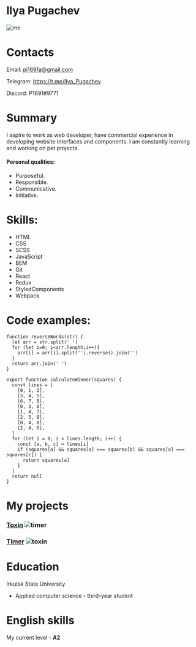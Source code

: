 # Ilya Pugachev
![me](https://sun9-22.userapi.com/impg/EuFxmrnOazp6iULvEV322CaIWBk4CCxJmZDa0A/fAoT9-bDtU0.jpg?size=443x444&quality=95&sign=8ed3dc7d23b399ad5dbf524655e69189&type=album)

# Contacts
Email: pi1691a@gmail.com

Telegram: https://t.me/Ilya_Pugachev

Discord: P1691#9771

# Summary
I aspire to work as web developer, have commercial experience in developing website interfaces and components. I am constantly learning and working on pet projects.

#### Personal qualities:
* Purposeful.
* Responsible.
* Communicative.
* Initiative.
# Skills:
* HTML
* CSS
* SCSS
* JavaScript
* BEM
* Git
* React
* Redux
* StyledComponents
* Webpack

# Code examples:
```
function reverseWords(str) { 
  let arr = str.split(' ')
  for (let i=0; i<arr.length;i++){
    arr[i] = arr[i].split('').reverse().join('')
  }
  return arr.join(' ')
}
```

```
export function calculateWinner(squares) {
  const lines = [
    [0, 1, 2],
    [3, 4, 5],
    [6, 7, 8],
    [0, 3, 6],
    [1, 4, 7],
    [2, 5, 8],
    [0, 4, 8],
    [2, 4, 6],
  ]
  for (let i = 0; i < lines.length; i++) {
    const [a, b, c] = lines[i]
    if (squares[a] && squares[a] === squares[b] && squares[a] === squares[c]) {
      return squares[a]
    }
  }
  return null
}
```
# My projects
### [Toxin](https://github.com/IPugachev/study-project-toxin) ![timer](https://sun9-64.userapi.com/impg/Kbr_flDIhTXEbLB2tQRGo2bXXxsWP2y_LzLFrg/KleiWZpCWKI.jpg?size=1280x654&quality=95&sign=621445554423121d6d94028525e813ff&type=album)

### [Timer](https://github.com/IPugachev/timer) ![toxin](https://sun9-54.userapi.com/impg/JpQqxg_ACRqGFoliYIteJyNDqaBw50puGnfmbg/NiO6YGyd8Ms.jpg?size=1280x646&quality=95&sign=d3bbc170d86fcf065d846fb54a274f7c&type=album)

# Education
Irkutsk State University
* Applied computer science - third-year student

# English skills
My current level - **A2**
